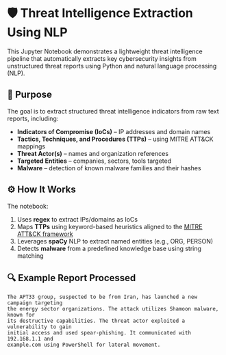 # 🛡️ Threat Intelligence Extraction Using NLP

This Jupyter Notebook demonstrates a lightweight threat intelligence pipeline that automatically extracts key cybersecurity insights from unstructured threat reports using Python and natural language processing (NLP).

## 📌 Purpose

The goal is to extract structured threat intelligence indicators from raw text reports, including:

- **Indicators of Compromise (IoCs)** – IP addresses and domain names  
- **Tactics, Techniques, and Procedures (TTPs)** – using MITRE ATT&CK mappings  
- **Threat Actor(s)** – names and organization references  
- **Targeted Entities** – companies, sectors, tools targeted  
- **Malware** – detection of known malware families and their hashes  

## ⚙️ How It Works

The notebook:
1. Uses **regex** to extract IPs/domains as IoCs  
2. Maps **TTPs** using keyword-based heuristics aligned to the [MITRE ATT&CK framework](https://attack.mitre.org/)  
3. Leverages **spaCy** NLP to extract named entities (e.g., ORG, PERSON)  
4. Detects **malware** from a predefined knowledge base using string matching  

## 🔍 Example Report Processed

```text
The APT33 group, suspected to be from Iran, has launched a new campaign targeting
the energy sector organizations. The attack utilizes Shamoon malware, known for 
its destructive capabilities. The threat actor exploited a vulnerability to gain 
initial access and used spear-phishing. It communicated with 192.168.1.1 and 
example.com using PowerShell for lateral movement.
